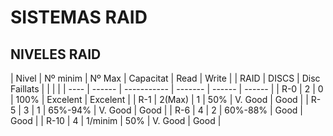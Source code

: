 # SISTEMAS RAID

## NIVELES RAID

 |  Nivel | Nº minim |     Nº Max    | Capacitat |   Read   |  Write   |
 |  RAID  |  DISCS   | Disc Faillats |	        |          |          |
 |  ----  |  ------  |  -----------  |  -------  |  ------  |  ------  |
 |   R-0  |    2     |       0       |   100%    | Excelent | Excelent |
 |   R-1  |  2(Max)  |       1       |    50%    | V. Good  |   Good   |
 |   R-5  |    3     |       1       |  65%-94%  | V. Good  |   Good   |
 |   R-6  |    4     |       2       |  60%-88%  |   Good   |   Good   |
 |   R-10 |    4     |    1/minim    |    50%    | V. Good  |   Good   |


